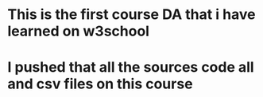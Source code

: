 # This is the first course DA that i have learned on w3school
# I pushed that all the sources code all and csv files on this course
